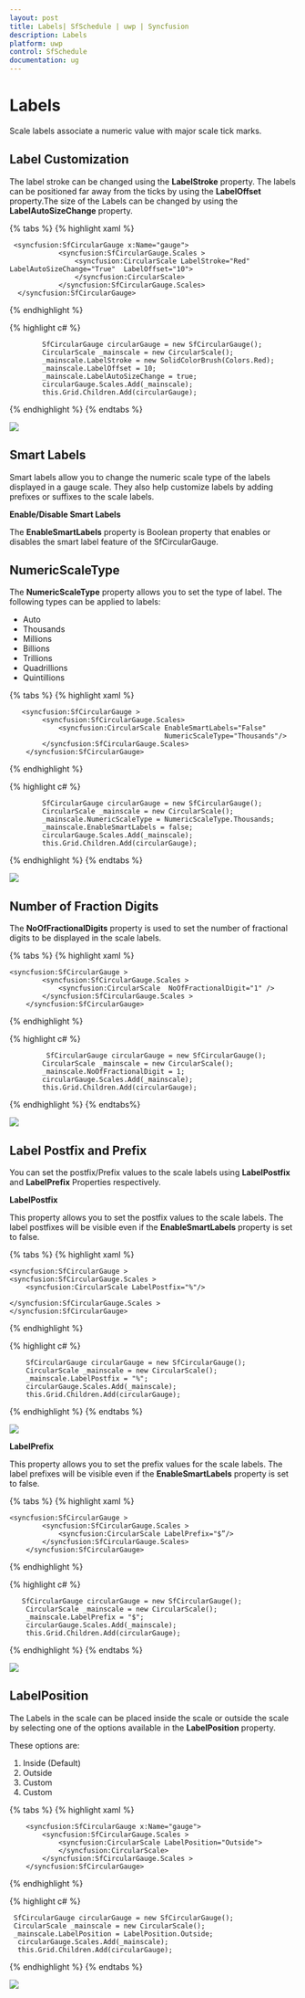 ```yaml
---
layout: post
title: Labels| SfSchedule | uwp | Syncfusion
description: Labels
platform: uwp
control: SfSchedule
documentation: ug
---
```


# Labels

Scale labels associate a numeric value with major scale tick marks.

##  Label Customization

The label stroke can be changed using the **LabelStroke** property. The labels can be positioned far away from the ticks by using the **LabelOffset** property.The size of the Labels can be changed by using the **LabelAutoSizeChange** property. 

{% tabs %}
{% highlight xaml %}

     <syncfusion:SfCircularGauge x:Name="gauge">
                <syncfusion:SfCircularGauge.Scales >
                    <syncfusion:CircularScale LabelStroke="Red"  LabelAutoSizeChange="True"  LabelOffset="10">                              
                    </syncfusion:CircularScale>
                </syncfusion:SfCircularGauge.Scales>
      </syncfusion:SfCircularGauge>
      
{% endhighlight %}

{% highlight c# %}

            SfCircularGauge circularGauge = new SfCircularGauge();
            CircularScale _mainscale = new CircularScale();
            _mainscale.LabelStroke = new SolidColorBrush(Colors.Red);
            _mainscale.LabelOffset = 10;
            _mainscale.LabelAutoSizeChange = true;
            circularGauge.Scales.Add(_mainscale);
            this.Grid.Children.Add(circularGauge);
            
{% endhighlight %}
{% endtabs %}

![](Labels_images/Labels_img1.png)

## Smart Labels

Smart labels allow you to change the numeric scale type of the labels displayed in a gauge scale. They also help customize labels by adding prefixes or suffixes to the scale labels.

**Enable/Disable Smart Labels**

The **EnableSmartLabels** property is Boolean property that enables or disables the smart label feature of the SfCircularGauge.

## NumericScaleType

The **NumericScaleType** property allows you to set the type of label. The following types can be applied to labels:

* Auto
* Thousands
* Millions
* Billions
* Trillions
* Quadrillions
* Quintillions

{% tabs %}
{% highlight xaml %}

       <syncfusion:SfCircularGauge >
            <syncfusion:SfCircularGauge.Scales>
                <syncfusion:CircularScale EnableSmartLabels="False" 
                                          NumericScaleType="Thousands"/>
            </syncfusion:SfCircularGauge.Scales>
        </syncfusion:SfCircularGauge>

{% endhighlight %}

{% highlight c# %}

            SfCircularGauge circularGauge = new SfCircularGauge();
            CircularScale _mainscale = new CircularScale();
            _mainscale.NumericScaleType = NumericScaleType.Thousands;
            _mainscale.EnableSmartLabels = false;
            circularGauge.Scales.Add(_mainscale);
            this.Grid.Children.Add(circularGauge);


{% endhighlight %}
{% endtabs %}

![](Labels_images/Labels_img2.png)

## Number of Fraction Digits

The **NoOfFractionalDigits** property is used to set the number of fractional digits to be displayed in the scale labels.

{% tabs %}
{% highlight xaml %}

    <syncfusion:SfCircularGauge >
            <syncfusion:SfCircularGauge.Scales >
                <syncfusion:CircularScale  NoOfFractionalDigit="1" />
            </syncfusion:SfCircularGauge.Scales >
        </syncfusion:SfCircularGauge>

{% endhighlight %}

{% highlight c# %}

             SfCircularGauge circularGauge = new SfCircularGauge();
            CircularScale _mainscale = new CircularScale();
            _mainscale.NoOfFractionalDigit = 1;
            circularGauge.Scales.Add(_mainscale);
            this.Grid.Children.Add(circularGauge);
            
{% endhighlight %}
{% endtabs%}

![](Labels_images/Labels_img3.png)

## Label Postfix and Prefix

You can set the postfix/Prefix values to the scale labels using **LabelPostfix** and **LabelPrefix** Properties respectively.

**LabelPostfix**

This property allows you to set the postfix values to the scale labels. The label postfixes will be visible even if the **EnableSmartLabels** property is set to false. 

{% tabs %}
{% highlight xaml %}

    <syncfusion:SfCircularGauge >
    <syncfusion:SfCircularGauge.Scales >
        <syncfusion:CircularScale LabelPostfix="%"/>
                                  
    </syncfusion:SfCircularGauge.Scales >
    </syncfusion:SfCircularGauge>

{% endhighlight %}

{% highlight c# %}

        SfCircularGauge circularGauge = new SfCircularGauge();
        CircularScale _mainscale = new CircularScale();
        _mainscale.LabelPostfix = "%";      
        circularGauge.Scales.Add(_mainscale);
        this.Grid.Children.Add(circularGauge);
        
{% endhighlight %}
{% endtabs %}

![](Labels_images/Labels_img4.png)

**LabelPrefix**

This property allows you to set the prefix values for the scale labels. The label prefixes will be visible even if the **EnableSmartLabels** property is set to false.

{% tabs %}
{% highlight xaml %}

    <syncfusion:SfCircularGauge >
            <syncfusion:SfCircularGauge.Scales >
                <syncfusion:CircularScale LabelPrefix="$”/>
            </syncfusion:SfCircularGauge.Scales>
        </syncfusion:SfCircularGauge>

{% endhighlight %}

{% highlight c# %}
 
       SfCircularGauge circularGauge = new SfCircularGauge();
        CircularScale _mainscale = new CircularScale();
        _mainscale.LabelPrefix = "$";
        circularGauge.Scales.Add(_mainscale);
        this.Grid.Children.Add(circularGauge);

{% endhighlight %}
{% endtabs %}

![](Labels_images/Labels_img5.png)


## LabelPosition

The Labels in the scale can be placed inside the scale or outside the scale by selecting one of the options available in the **LabelPosition** property. 

These options are:

1. Inside (Default)
2. Outside
3. Custom
4. Custom

{% tabs %}
{% highlight xaml %}

        <syncfusion:SfCircularGauge x:Name="gauge">
            <syncfusion:SfCircularGauge.Scales >
                <syncfusion:CircularScale LabelPosition="Outside">
                </syncfusion:CircularScale>
            </syncfusion:SfCircularGauge.Scales >
        </syncfusion:SfCircularGauge>

{% endhighlight %}

{% highlight c# %}

     SfCircularGauge circularGauge = new SfCircularGauge();
     CircularScale _mainscale = new CircularScale();
     _mainscale.LabelPosition = LabelPosition.Outside;
      circularGauge.Scales.Add(_mainscale);
      this.Grid.Children.Add(circularGauge);

{% endhighlight %}
{% endtabs %}

![](Labels_images/Labels_img6.png)


